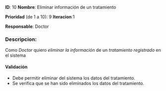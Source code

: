 **ID**: 10 
**Nombre**: Eliminar información de un tratamiento

**Prioridad** (de 1 a 10): 9 
**Iteracion**:1

**Responsable**: Doctor

### Descripcion:

Como *Doctor* quiero *eliminar la información* de un *tratamiento registrado* en el sistema

#### Validación 

* Debe permitir eliminar del sistema los datos del tratamiento.
* Se verifica que se han sido eliminados los datos del tratamiento.